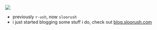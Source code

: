 <img src="https://i.giphy.com/media/dbtDDSvWErdf2/giphy.webp"></img>

- previously `r-ush`, now `sloorush`
- i just started blogging some stuff i do, check out [blog.sloorush.com](https://blog.sloorush.com/)
